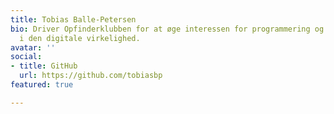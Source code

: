 ```yaml
---
title: Tobias Balle-Petersen
bio: Driver Opfinderklubben for at øge interessen for programmering og generel kreativitet
  i den digitale virkelighed.
avatar: ''
social:
- title: GitHub
  url: https://github.com/tobiasbp
featured: true

---
```

